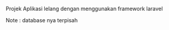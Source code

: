 <p> Projek Aplikasi lelang dengan menggunakan framework laravel </P>
<p> Note : database nya terpisah </p>
